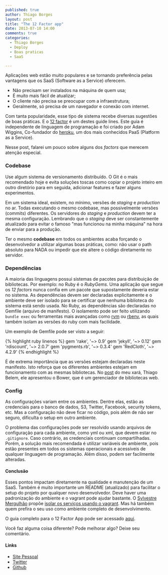 ```yaml
---
published: true
author: Thiago Borges
layout: post
title: "The 12 Factor app"
date: 2013-07-10 14:00
comments: true
categories:
  - Thiago Borges
  - Deploy
  - Boas praticas
  - SaaS

---
```


Aplicações web estão muito populares e se tornando preferência pelas vantagens que os SaaS (Software as a Service) oferecem.

* Não precisam ser instalados na máquina de quem usa;
* É muito mais fácil de atualizar;
* O cliente não precisa se preocupar com a infraestrutura;
* Geralmente, só precisa de um navegador e conexão com internet.

<!-- more -->

Com tanta popularidade, esse tipo de sistema recebe diversas sugestões de boas práticas. E o [12 factor][12factor] é um destes guide lines. Este guia é independente de linguagem de programação e foi criado por Adam Wiggins, Co-fundador do [heroku][], um dos mais conhecidos PaaS (Platform as a Service).

Nesse post, falarei um pouco sobre alguns dos *factors* que merecem atenção especial.

### Codebase

Use algum sistema de versionamento distribuído. O Git é o mais recomendado hoje e evita soluções toscas como copiar o projeto inteiro em outro diretório para em seguida, adicionar features e fazer alguns experimentos.

Em um sistema ideal, existem, no mínimo, versões de _staging_ e _production_ no ar. Todas executando o mesmo codebase, mas possivelmente versões (commits) diferentes. Os servidores do _staging_ e _production_ devem ter a mesma configuração. Lembrando  que o _staging_ deve ser constantemente atualizado para evitar o famoso "mas funcionou na minha máquina" na hora de enviar para a produção.

Ter o mesmo **codebase** em todos os ambientes acaba forçando o desenvolvedor a utilizar algumas boas práticas, como: não usar o path absoluto para NADA ou impedir que ele altere o código diretamente no servidor.


### Dependências

A maioria das linguagens possui sistemas de pacotes para distribuição de bibliotecas. Por exemplo: no Ruby é o _RubyGems_. Uma aplicação que segue os *12 factors* nunca confia em um pacote que supostamente deveria estar no sistema. As dependências devem ser declaradas explicitamente e o ambiente deve ser isolado para se certificar que nenhuma biblioteca do sistema está sendo usada. No Ruby, as dependências são declaradas no Gemfile (arquivo de manifesto). O isolamento pode ser feito utilizando `bundle exec` ou ferramentas mais avançadas como [rvm][] ou [rbenv][], as quais também isolam as versões do ruby com mais facilidade.

Um exemplo de Gemfile pode ser visto a seguir:

{% highlight ruby linenos %}
gem 'rake', '~> 0.9'
gem 'jekyll', '~> 0.12'
gem 'rdiscount', '~> 2.0.7'
gem 'pygments.rb', '~> 0.3.4'
gem 'RedCloth', '~> 4.2.9'
{% endhighlight %}

É de extrema importância que as versões estejam declaradas neste manifesto. Isto reforça que os diferentes ambientes estejam em funcionamento com as mesmas bibliotecas. No [post][post-bower] do meu xará, Thiago Belem, ele apresentou o Bower, que é um gerenciador de bibliotecas web.


### Config

As configurações variam entre os ambientes. Dentre elas, estão as credenciais para o banco de dados, S3, Twitter, Facebook, security tokens, etc. Mas a configuração não deve ficar no código, pois além de não ser seguro, dificulta o setup em outro ambiente.

O problema das configurações pode ser resolvido usando arquivos de configuração para cada ambiente, como yml ou xml, que devem estar no `.gitignore`. Caso contrário, as credenciais continuam compartilhadas. Porém, a solução mais recomendada é utilizar variáveis de ambiente, pois estão presentes em todos os sistemas operacionais e acessíveis de qualquer linguagem de programação. Além disso, podem ser facilmente alteradas.

#### Conclusão

Esses pontos impactam diretamente na qualidade e manutenção de um SaaS. Também é muito importante um README (atualizado) para facilitar o setup do projeto por qualquer novo desenvolvedor. Deve haver uma padronização do ambiente e o vagrant pode ajudar bastante. O [Sylvestre Mergulhão][sm] propõe [isolar os serviços usando o vagrant][post-sm]. Mas há também quem prefira o seu uso como ambiente completo de desenvolvimento.

O guia completo para o 12 Factor App pode ser acessado [aqui][12factor].

Você faz alguma coisa diferente? Pode melhorar algo? Deixe seu comentário.

#### Links

- [Site Pessoal](http://www.thiagogabriel.com)
- [Twitter](http://twitter.com/tgabrielborges)
- [Github](https://github.com/thiagogabriel)

[12factor]: http://12factor.net/
[heroku]: http://heroku.com/
[rvm]: https://rvm.io/
[rbenv]: https://github.com/sstephenson/rbenv
[post-bower]: http://helabs.com.br/blog/2013/07/08/gerenciando-assets-com-o-bower/
[sm]: http://www.twitter.com/smergulhao
[post-sm]: http://helabs.com.br/blog/2013/03/05/seu-ambiente-de-trabalho-mais-limpo-usando-vagrant/
